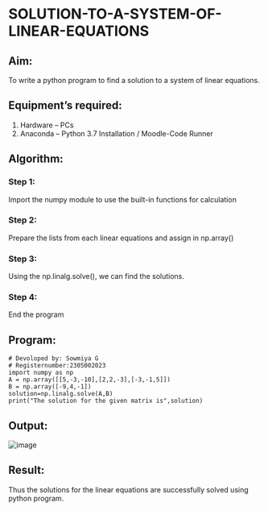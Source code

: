 # SOLUTION-TO-A-SYSTEM-OF-LINEAR-EQUATIONS
## Aim:
To write a python program to find a solution to a system of linear equations.
## Equipment’s required:
1. 	Hardware – PCs
2. 	Anaconda – Python 3.7 Installation / Moodle-Code Runner
## Algorithm:
### Step 1: 
Import the numpy module to use the built-in functions for calculation
### Step 2: 
Prepare the lists from each linear equations and assign in np.array()
### Step 3: 
Using the np.linalg.solve(), we can find the solutions.
### Step 4: 
End the program
## Program:
```
# Devoloped by: Sowmiya G
# Registernumber:2305002023
import numpy as np
A = np.array([[5,-3,-10],[2,2,-3],[-3,-1,5]])
B = np.array([-9,4,-1])
solution=np.linalg.solve(A,B)
print("The solution for the given matrix is",solution)
```
## Output:
![image](https://github.com/sowmii76/-SOLUTION-TO-A-SYSTEM-OF-LINEAR-EQUATIONS/assets/146059163/cb9bb62e-b672-4d1f-8792-2e446dacabd3)

## Result: 
Thus the solutions for the linear equations are successfully solved using python program.

